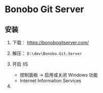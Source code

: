 # Bonobo Git Server

## 安装

1. 下载： https://bonobogitserver.com/

2. 解压： `D:\dev\Bonobo.Git.Server`

3. 开启 IIS

    * 控制面板 -> 启用或关闭 Windows 功能
    * Internet Information Services

4. 
